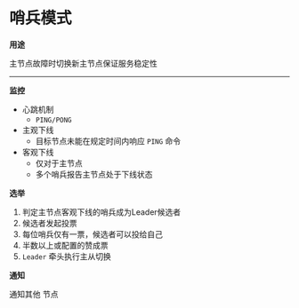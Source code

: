 # 哨兵模式

**用途**

主节点故障时切换新主节点保证服务稳定性

---

**监控**

- 心跳机制
  - `PING/PONG`
- 主观下线
  - 目标节点未能在规定时间内响应 `PING` 命令
- 客观下线
  - 仅对于主节点
  - 多个哨兵报告主节点处于下线状态

**选举**

1. 判定主节点客观下线的哨兵成为Leader候选者
2. 候选者发起投票
3. 每位哨兵仅有一票，候选者可以投给自己
4. 半数以上或配置的赞成票
5. `Leader` 牵头执行主从切换

**通知**

通知其他 节点